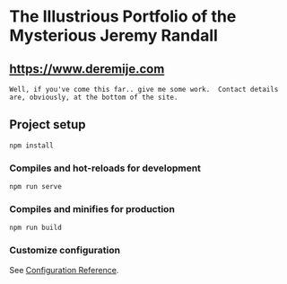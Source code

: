 # The Illustrious Portfolio of the Mysterious Jeremy Randall
## https://www.deremije.com
```
Well, if you've come this far.. give me some work.  Contact details are, obviously, at the bottom of the site.
```

## Project setup
```
npm install
```

### Compiles and hot-reloads for development
```
npm run serve
```

### Compiles and minifies for production
```
npm run build
```

### Customize configuration
See [Configuration Reference](https://cli.vuejs.org/config/).
